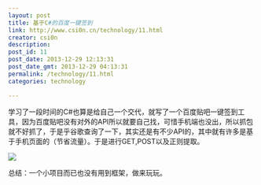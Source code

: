 ```yaml
---
layout: post
title: 基于C#的百度一键签到
link: http://www.csi0n.cn/technology/11.html
creator: csi0n
description: 
post_id: 11
post_date: 2013-12-29 12:13:31
post_date_gmt: 2013-12-29 04:13:31
permalink: /technology/11.html
categories: technology

---
```


学习了一段时间的C#也算是给自己一个交代，就写了一个百度贴吧一键签到工具，因为百度贴吧没有对外的API所以就要自己找，可惜手机端也没出，所以抓包就不好抓了，于是乎谷歌查询了一下，其实还是有不少API的，其中就有许多是基于手机页面的（节省流量）。于是进行GET,POST以及正则提取。

![](http://img.csi0n.cn/wp-content/20131229/20131229.png)

总结：一个小项目而已也没有用到框架，做来玩玩。